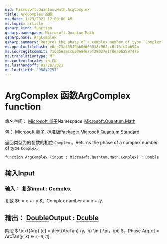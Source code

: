 ```yaml
---
uid: Microsoft.Quantum.Math.ArgComplex
title: ArgComplex 函数
ms.date: 1/23/2021 12:00:00 AM
ms.topic: article
qsharp.kind: function
qsharp.namespace: Microsoft.Quantum.Math
qsharp.name: ArgComplex
qsharp.summary: Returns the phase of a complex number of type `Complex`.
ms.openlocfilehash: e8ce73a43940ab0ed66338f962cc6f76fc2b694b
ms.sourcegitcommit: 71605ea9cc630e84e7ef29027e1f0ea06299747e
ms.translationtype: MT
ms.contentlocale: zh-CN
ms.lasthandoff: 01/26/2021
ms.locfileid: "98842757"
---
```

# <a name="argcomplex-function"></a><span data-ttu-id="b4971-102">ArgComplex 函数</span><span class="sxs-lookup"><span data-stu-id="b4971-102">ArgComplex function</span></span>

<span data-ttu-id="b4971-103">命名空间： [Microsoft 量子](xref:Microsoft.Quantum.Math)</span><span class="sxs-lookup"><span data-stu-id="b4971-103">Namespace: [Microsoft.Quantum.Math](xref:Microsoft.Quantum.Math)</span></span>

<span data-ttu-id="b4971-104">包： [Microsoft 量子. 标准版](https://nuget.org/packages/Microsoft.Quantum.Standard)</span><span class="sxs-lookup"><span data-stu-id="b4971-104">Package: [Microsoft.Quantum.Standard](https://nuget.org/packages/Microsoft.Quantum.Standard)</span></span>


<span data-ttu-id="b4971-105">返回类型为的复数的相位 `Complex` 。</span><span class="sxs-lookup"><span data-stu-id="b4971-105">Returns the phase of a complex number of type `Complex`.</span></span>

```qsharp
function ArgComplex (input : Microsoft.Quantum.Math.Complex) : Double
```


## <a name="input"></a><span data-ttu-id="b4971-106">输入</span><span class="sxs-lookup"><span data-stu-id="b4971-106">Input</span></span>

### <a name="input--complex"></a><span data-ttu-id="b4971-107">输入： [复杂](xref:Microsoft.Quantum.Math.Complex)</span><span class="sxs-lookup"><span data-stu-id="b4971-107">input : [Complex](xref:Microsoft.Quantum.Math.Complex)</span></span>

<span data-ttu-id="b4971-108">复数 $c = x + i y $。</span><span class="sxs-lookup"><span data-stu-id="b4971-108">Complex number $c = x + i y$.</span></span>



## <a name="output--double"></a><span data-ttu-id="b4971-109">输出： [Double](xref:microsoft.quantum.lang-ref.double)</span><span class="sxs-lookup"><span data-stu-id="b4971-109">Output : [Double](xref:microsoft.quantum.lang-ref.double)</span></span>

<span data-ttu-id="b4971-110">阶段 $ \text{Arg} [c] = \text{ArcTan} (y，x) \in (-\pi，\pi] $。</span><span class="sxs-lookup"><span data-stu-id="b4971-110">Phase $\text{Arg}[c] = \text{ArcTan}(y,x) \in (-\pi,\pi]$.</span></span>